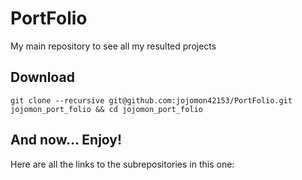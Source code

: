 # PortFolio
My main repository to see all my resulted projects

## Download
`git clone --recursive git@github.com:jojomon42153/PortFolio.git jojomon_port_folio && cd jojomon_port_folio`

## And now... Enjoy!
Here are all the links to the subrepositories in this one:
